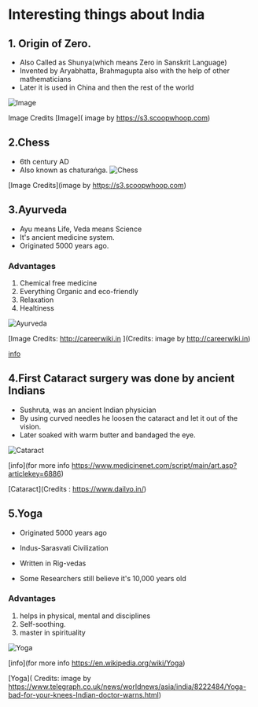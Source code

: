 # Interesting things about India


## 1. Origin of Zero.
- Also Called as Shunya(which means Zero in Sanskrit Language)
- Invented by Aryabhatta, Brahmagupta also with the help of other mathematicians
- Later it is used in China and then the rest of the world

![Image](https://s3.scoopwhoop.com/anj/edx/162052365.jpg)

Image Credits [Image]( image by https://s3.scoopwhoop.com)


## 2.Chess
-  6th century AD
- Also known as chaturaṅga.
![Chess](https://s3.scoopwhoop.com/anj/edx/329412441.jpg)

[Image Credits](image by https://s3.scoopwhoop.com)



## 3.Ayurveda
- Ayu means Life, Veda means Science 
- It's ancient medicine system.
- Originated 5000 years ago.

### Advantages
1. Chemical free medicine
2. Everything Organic and eco-friendly
3. Relaxation
4. Healtiness 

![Ayurveda](http://careerwiki.in/wp-content/uploads/2016/03/Ayurveda-Doctor.jpg)

[Image Credits: http://careerwiki.in ](Credits: image by http://careerwiki.in)

[info](https://www.webmd.com/balance/guide/ayurvedic-treatments)





## 4.First Cataract surgery was done by ancient Indians
- Sushruta, was an ancient Indian physician 
- By using curved needles he loosen the cataract and let it out of the vision.
- Later soaked with warm butter and bandaged the eye.

![Cataract](https://akm-img-a-in.tosshub.com/sites/dailyo/story/embed/201809/surgery1-copy_092618105950.jpg)

[info](for more info https://www.medicinenet.com/script/main/art.asp?articlekey=6886)

[Cataract](Credits : https://www.dailyo.in/)


## 5.Yoga
- Originated 5000 years ago
+ Indus-Sarasvati Civilization
- Written in Rig-vedas
* Some Researchers still believe it's 10,000 years old

 ### Advantages
 
 1. helps in physical, mental and disciplines 
 1. Self-soothing.
 1. master in spirituality
 
![Yoga](https://secure.i.telegraph.co.uk/multimedia/archive/01792/yoga_1792126c.jpg)

[info](for more info https://en.wikipedia.org/wiki/Yoga)

[Yoga]( Credits: image by https://www.telegraph.co.uk/news/worldnews/asia/india/8222484/Yoga-bad-for-your-knees-Indian-doctor-warns.html)




